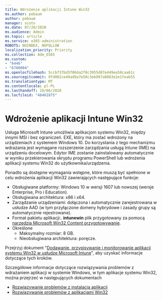 ```yaml
---
title: Wdrożenie aplikacji Intune Win32
ms.author: pebaum
author: pebaum
manager: scotv
ms.date: 07/28/2020
ms.audience: Admin
ms.topic: article
ms.service: o365-administration
ROBOTS: NOINDEX, NOFOLLOW
localization_priority: Priority
ms.collection: Adm_O365
ms.custom:
- "6446"
- "6700004"
ms.openlocfilehash: 5ccbf37bd3f06da2f8c3955d87e449ea58caab1c
ms.sourcegitcommit: 9fd002ce49ad9a7e58c3eb997a8063e2e1feab55
ms.translationtype: MT
ms.contentlocale: pl-PL
ms.lasthandoff: 10/06/2020
ms.locfileid: "48461875"
---
```

# <a name="intune-win32-app-deployment"></a>Wdrożenie aplikacji Intune Win32

Usługa Microsoft Intune umożliwia aplikacjom systemu Win32, między innymi MSI i bez ograniczeń. EXE, który ma zostać wdrożony na urządzeniach z systemem Windows 10. Do korzystania z tego mechanizmu wdrażania jest wymagane rozszerzenie zarządzania usługą Intune (IME) na urządzeniu docelowym. Edytor IME zostanie zainstalowany automatycznie w wyniku przekierowania skryptu programu PowerShell lub wdrożenia aplikacji systemu Win32 do użytkownika/urządzenia.

Ponadto są dostępne wymagania wstępne, które muszą być spełnione w celu wdrożenia aplikacji Win32 zawierających następujące funkcje:

- Obsługiwane platformy: Windows 10 w wersji 1607 lub nowszej (wersje Enterprise, Pro i Education).
- Obsługiwana architektura: x86 i x64.
- Zarządzanie urządzeniami: dołączona i automatycznie zarejestrowana w usłudze AAD (w tym przyłączone domeny hybrydowe i zasady grupy są automatycznie rejestrowane).
- Format pakietu aplikacji:. **intunewin**  plik przygotowany za pomocą [narzędzia Microsoft Win32 Content przygotowywanie](https://docs.microsoft.com/mem/intune/apps/apps-win32-prepare).
- Określone
    - Maksymalny rozmiar: 8 GB.
    - Nieobsługiwana architektura: poręcze.

Przejrzyj dokument "[Dodawanie, przypisywanie i monitorowanie aplikacji systemu Win32 w usłudze Microsoft Intune](https://docs.microsoft.com/mem/intune/apps/apps-win32-add)", aby uzyskać informacje dotyczące tych kroków.

Szczegółowe informacje dotyczące rozwiązywania problemów z wdrażaniem aplikacji w systemie Windows, w tym aplikacje systemu Win32, można przejrzeć w następujących dokumentach

- [Rozwiązywanie problemów z instalacją aplikacji](https://docs.microsoft.com/mem/intune/apps/troubleshoot-app-install)  
- [Rozwiązywanie problemów z aplikacjami Win32](https://docs.microsoft.com/mem/intune/apps/apps-win32-troubleshoot)